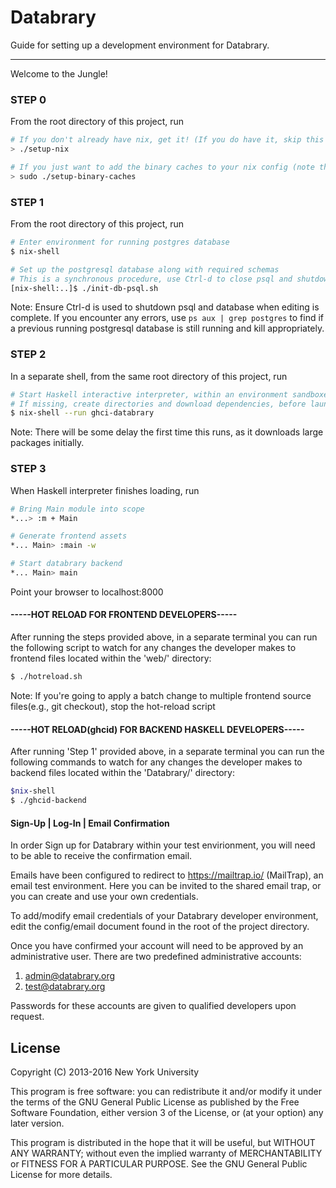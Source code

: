# Databrary

Guide for setting up a development environment for Databrary.

---------------------------------------------------------------------------
Welcome to the Jungle!

### STEP 0
From the root directory of this project, run
```bash
# If you don't already have nix, get it! (If you do have it, skip this step)
> ./setup-nix

# If you just want to add the binary caches to your nix config (note that this is run by setup-nix, so you don't need to run both):
> sudo ./setup-binary-caches
```

### STEP 1
From the root directory of this project, run
```bash
# Enter environment for running postgres database
$ nix-shell

# Set up the postgresql database along with required schemas
# This is a synchronous procedure, use Ctrl-d to close psql and shutdown database.
[nix-shell:..]$ ./init-db-psql.sh
```
Note: Ensure Ctrl-d is used to shutdown psql and database when editing is complete. If you encounter any errors, use 
 `ps aux | grep postgres` to find if a previous running postgresql database is still running and kill appropriately. 

### STEP 2
In a separate shell, from the same root directory of this project, run
```bash
# Start Haskell interactive interpreter, within an environment sandboxed for building/running databrary.
# If missing, create directories and download dependencies, before launching interpreter.
$ nix-shell --run ghci-databrary
```
Note: There will be some delay the first time this runs, as it downloads large packages initially.

### STEP 3
When Haskell interpreter finishes loading, run
```bash
# Bring Main module into scope
*...> :m + Main

# Generate frontend assets
*... Main> :main -w

# Start databrary backend
*... Main> main
```

Point your browser to localhost:8000

#### -----HOT RELOAD FOR FRONTEND DEVELOPERS-----

After running the steps provided above, in a separate terminal you can run the following script 
to watch for any changes the developer makes to frontend files located within the 'web/' directory: 
```bash
$ ./hotreload.sh 
```
Note: If you're going to apply a batch change to multiple frontend source files(e.g., git checkout), 
stop the hot-reload script

#### -----HOT RELOAD(ghcid) FOR BACKEND HASKELL DEVELOPERS-----

After running 'Step 1'  provided above, in a separate terminal you can run the following commands 
to watch for any changes the developer makes to backend files located within the 'Databrary/' directory: 
```bash
$nix-shell
$ ./ghcid-backend
```


#### Sign-Up | Log-In | Email Confirmation

In order Sign up for Databrary within your test envirionment, you will need to
be able to receive the confirmation email. 

Emails have been configured to redirect to https://mailtrap.io/ (MailTrap), an 
email test environment. Here you can be invited to the shared email trap, or
you can create and use your own credentials. 

To add/modify email credentials of your Databrary developer environment, edit
the config/email document found in the root of the project directory.
 
Once you have confirmed your account will need to be approved by an
administrative user. There are two predefined administrative accounts: 
  
  1. admin@databrary.org
  2. test@databrary.org

Passwords for these accounts are given to qualified developers upon request.  



## License

Copyright (C) 2013-2016 New York University

This program is free software: you can redistribute it and/or modify
it under the terms of the GNU General Public License as published by
the Free Software Foundation, either version 3 of the License, or
(at your option) any later version.

This program is distributed in the hope that it will be useful,
but WITHOUT ANY WARRANTY; without even the implied warranty of
MERCHANTABILITY or FITNESS FOR A PARTICULAR PURPOSE.  See the
GNU General Public License for more details.
